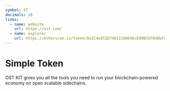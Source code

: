 ```yaml
---
symbol: ST
decimals: 18
links:
  - name: website
    url: https://ost.com/
  - name: explorer
    url: https://etherscan.io/token/0x2C4e8f2D746113d0696cE89B35F0d8bF88E0AEcA
---
```


# Simple Token

OST KIT gives you all the tools you need to run your blockchain-powered economy on open scalable sidechains.
